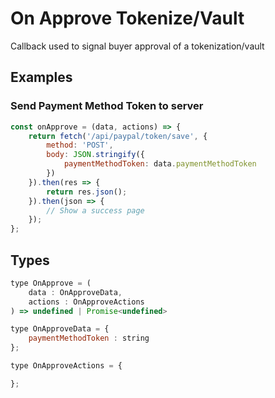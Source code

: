 # On Approve Tokenize/Vault

Callback used to signal buyer approval of a tokenization/vault

## Examples

### Send Payment Method Token to server

```javascript
const onApprove = (data, actions) => {
    return fetch('/api/paypal/token/save', {
        method: 'POST',
        body: JSON.stringify({
            paymentMethodToken: data.paymentMethodToken
        })
    }).then(res => {
        return res.json();
    }).then(json => {
        // Show a success page
    });
};
```

## Types

```javascript
type OnApprove = (
    data : OnApproveData,
    actions : OnApproveActions
) => undefined | Promise<undefined>

type OnApproveData = {
    paymentMethodToken : string
};

type OnApproveActions = {

};
```
